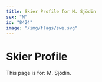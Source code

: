 ```yaml
---
title: Skier Profile for M. Sjödin
sex: "M"
id: "8424"
image: "/img/flags/swe.svg" 
---
```


# Skier Profile

This page is for: M. Sjödin.
    